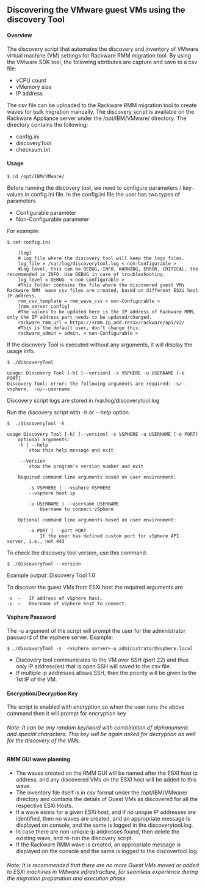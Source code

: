 ## Discovering the VMware guest VMs using the discovery Tool

#### Overview

The discovery script that automates the discovery and inventory of  VMware virtual machine (VM) settings for Rackware RMM migration tool. By using the VMware SDK tool, the following attributes are capture and save to a csv file:

 - vCPU count
 - vMemory size
 - IP address
 
The csv file can be uploaded to the Rackware RMM migration tool to create waves for bulk migration manually.
The discovery script is available on the Rackware Appliance server under the /opt/IBM/VMware/ directory. The directory contains the following:

 - config.ini
 - discoveryTool
 - checksum.txt
 
#### Usage
```Shell
$ cd /opt/IBM/VMware/
```

Before running the discovery tool,  we need to configure parameters / key-values in config.ini file. 
In the config.ini file the user has two types of parameters 
 - Configurable parameter
 - Non-Configurable parameter  
       
For example:

```Shell
$ cat config.ini
```
		[log]
		# Log file where the discovery tool will keep the logs files.
		log_file = /var/log/discoverytool.log < non-Configurable >
		#Log level, this can be DEBUG, INFO, WARNING, ERROR, CRITICAL, the  recommended is INFO. Use DEBUG in case of troubleshooting.
		log_level = DEBUG  < non-Configurable >
		#This folder contains the file where the discovered guest VMs Rackware RMM  wave csv files are created, based on different ESXi host IP address.
		rmm_csv_template = rmm_wave_csv < non-Configurable >
		[rmm_server_config]
		#The values to be updated here is the IP address of Rackware RMM, only the IP address part needs to be updated/changed.
		rackware_rmm_url = https://<rmm.ip.add.ress>/rackware/api/v2/
		#This is the default user, don’t change this.
		rackware_admin = admin. < non-Configurable >
		
If the discovery Tool is executed without any arguments, it will display the usage info.

```Shell
$ ./discoveryTool
```
	usage: Discovery Tool [-h] [--version] -s VSPHERE -u USERNAME [-o PORT]
	Discovery Tool: error: the following arguments are required: -s/--vsphere,  -u/--username
	
Discovery script logs are stored in /var/log/discoverytool.log

Run the discovery script with -h or --help option. 
```Shell
$  ./discoveryTool -h
```
	
	usage Discovery Tool [-h] [--version] -s VSPHERE -u USERNAME [-o PORT]
		optional arguments:
		-h | --help 
			show this help message and exit
			
 		 --version     
			show the program's version number and exit
			
		Required command line arguments based on user environment:
		
			-s VSPHERE | --vsphere VSPHERE
			--vsphere host ip
			
			-u USERNAME | --username USERNAME  
				Username to connect vSphere
			
		Optional command line arguments based on user environment:
		
  			-o PORT | --port PORT 
				If the user has defined custom port for vSphere API server, i.e., not 443
			
To check the discovery tool version, use this command:
```Shell
$ ./discoveryTool --version
```
Example output: Discovery Tool 1.0

To discover the guest VMs from ESXi host the required arguments are 

	-s	– 	IP address of vSphere host. 
	-u	– 	Username of vSphere host to connect. 

#### Vsphere Password

The -u argument of the script will prompt the user for the administrator password of the  vsphere server.
Example:
```Shell
$ ./discoveryTool -s  <vsphere server>-u administrator@vsphere.local
```

- Discovery tool communicates to the VM over SSH (port 22) and thus only IP address(es) that is open SSH will saved to the csv file.
- If multiple ip addresses allows SSH, then the priority will be given to the 1st  IP of the VM. 

#### Encryption/Decryption Key

The script is enabled with encryption so when the user runs the above command   then it will prompt for encryption key 

###### Note: It can be any random key/word with combination of alphanumeric and special characters. This key will be again asked for decryption as well for the discovery of the VMs.

#### RMM GUI wave planning

- The waves created on the RMM GUI will be named after the ESXI host ip address, and any discovered VMs on the ESXI host will be added to this wave.
- The inventory file itself is in csv format under the /opt/IBM/VMware/ directory and contains the details of Guest VMs as discovered for all the respective ESXi Hosts.
- If a wave exists for a given ESXi host, and if no unique IP addresses are identified, then no waves are created, and an appropriate message is displayed on  console, and the same is logged in the discoverytool.log.
- In case there are non-unique ip addresses found, then delete the existing wave, and re-run the discovery script.
- If the Rackware RMM wave is created, an appropriate message is displayed on the console and the same is logged to the discovertool.log.
	 
###### Note: It is recommended that there are no more Guest VMs moved or added to ESXi machines in VMware infrastructure, for seamless experience during the migration preparation and execution phase.


